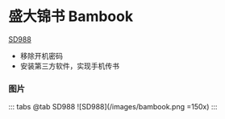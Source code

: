 # 盛大锦书 Bambook

[SD988](sd988.md)

- 移除开机密码
- 安装第三方软件，实现手机传书

### 图片
::: tabs
@tab SD988
![SD988](/images/bambook.png =150x)
:::